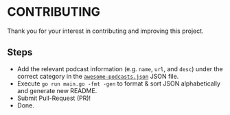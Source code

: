 # CONTRIBUTING

Thank you for your interest in contributing and improving this project.

## Steps

* Add the relevant podcast information (e.g. `name`, `url`, and `desc`) under the correct category in the [`awesome-podcasts.json`](awesome-podcasts.json) JSON file.
* Execute `go run main.go -fmt -gen` to format & sort JSON alphabetically and generate new README.
* Submit Pull-Request (PR)!
* Done.
